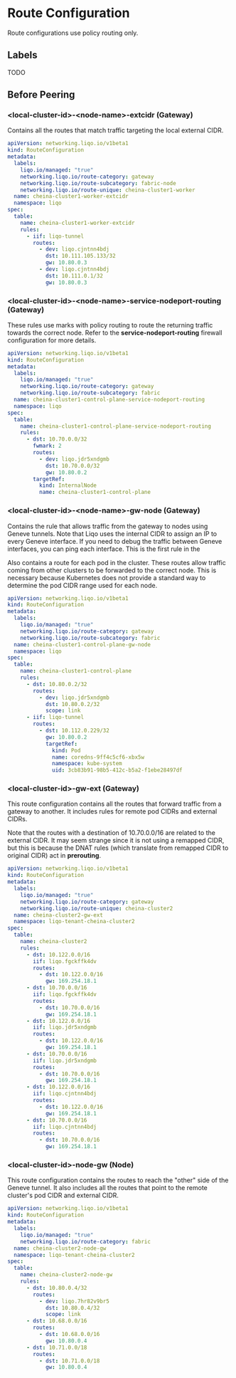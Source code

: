 # Route Configuration

Route configurations use policy routing only.

## Labels

TODO

## Before Peering

### \<local-cluster-id\>-\<node-name\>-extcidr (Gateway)

Contains all the routes that match traffic targeting the local external CIDR.

```yaml
apiVersion: networking.liqo.io/v1beta1
kind: RouteConfiguration
metadata:
  labels:
    liqo.io/managed: "true"
    networking.liqo.io/route-category: gateway
    networking.liqo.io/route-subcategory: fabric-node
    networking.liqo.io/route-unique: cheina-cluster1-worker
  name: cheina-cluster1-worker-extcidr
  namespace: liqo
spec:
  table:
    name: cheina-cluster1-worker-extcidr
    rules:
      - iif: liqo-tunnel
        routes:
          - dev: liqo.cjntnn4bdj
            dst: 10.111.105.133/32
            gw: 10.80.0.3
          - dev: liqo.cjntnn4bdj
            dst: 10.111.0.1/32
            gw: 10.80.0.3
```

### \<local-cluster-id\>-\<node-name\>-service-nodeport-routing (Gateway)

These rules use marks with policy routing to route the returning traffic towards the correct node. Refer to the **service-nodeport-routing** firewall configuration for more details.

```yaml
apiVersion: networking.liqo.io/v1beta1
kind: RouteConfiguration
metadata:
  labels:
    liqo.io/managed: "true"
    networking.liqo.io/route-category: gateway
    networking.liqo.io/route-subcategory: fabric
  name: cheina-cluster1-control-plane-service-nodeport-routing
  namespace: liqo
spec:
  table:
    name: cheina-cluster1-control-plane-service-nodeport-routing
    rules:
      - dst: 10.70.0.0/32
        fwmark: 2
        routes:
          - dev: liqo.jdr5xndgmb
            dst: 10.70.0.0/32
            gw: 10.80.0.2
        targetRef:
          kind: InternalNode
          name: cheina-cluster1-control-plane
```

### \<local-cluster-id\>-\<node-name\>-gw-node (Gateway)

Contains the rule that allows traffic from the gateway to nodes using Geneve tunnels. Note that Liqo uses the internal CIDR to assign an IP to every Geneve interface. If you need to debug the traffic between Geneve interfaces, you can ping each interface. This is the first rule in the

Also contains a route for each pod in the cluster. These routes allow traffic coming from other clusters to be forwarded to the correct node. This is necessary because Kubernetes does not provide a standard way to determine the pod CIDR range used for each node.

```yaml
apiVersion: networking.liqo.io/v1beta1
kind: RouteConfiguration
metadata:
  labels:
    liqo.io/managed: "true"
    networking.liqo.io/route-category: gateway
    networking.liqo.io/route-subcategory: fabric
  name: cheina-cluster1-control-plane-gw-node
  namespace: liqo
spec:
  table:
    name: cheina-cluster1-control-plane
    rules:
      - dst: 10.80.0.2/32
        routes:
          - dev: liqo.jdr5xndgmb
            dst: 10.80.0.2/32
            scope: link
      - iif: liqo-tunnel
        routes:
          - dst: 10.112.0.229/32
            gw: 10.80.0.2
            targetRef:
              kind: Pod
              name: coredns-9ff4c5cf6-xbx5w
              namespace: kube-system
              uid: 3cb83b91-98b5-412c-b5a2-f1ebe28497df
```

### \<local-cluster-id\>-gw-ext (Gateway)

This route configuration contains all the routes that forward traffic from a gateway to another. It includes rules for remote pod CIDRs and external CIDRs.

Note that the routes with a destination of 10.70.0.0/16 are related to the external CIDR. It may seem strange since it is not using a remapped CIDR, but this is because the DNAT rules (which translate from remapped CIDR to original CIDR) act in **prerouting**.

```yaml
apiVersion: networking.liqo.io/v1beta1
kind: RouteConfiguration
metadata:
  labels:
    liqo.io/managed: "true"
    networking.liqo.io/route-category: gateway
    networking.liqo.io/route-unique: cheina-cluster2
  name: cheina-cluster2-gw-ext
  namespace: liqo-tenant-cheina-cluster2
spec:
  table:
    name: cheina-cluster2
    rules:
      - dst: 10.122.0.0/16
        iif: liqo.fgckffk4dv
        routes:
          - dst: 10.122.0.0/16
            gw: 169.254.18.1
      - dst: 10.70.0.0/16
        iif: liqo.fgckffk4dv
        routes:
          - dst: 10.70.0.0/16
            gw: 169.254.18.1
      - dst: 10.122.0.0/16
        iif: liqo.jdr5xndgmb
        routes:
          - dst: 10.122.0.0/16
            gw: 169.254.18.1
      - dst: 10.70.0.0/16
        iif: liqo.jdr5xndgmb
        routes:
          - dst: 10.70.0.0/16
            gw: 169.254.18.1
      - dst: 10.122.0.0/16
        iif: liqo.cjntnn4bdj
        routes:
          - dst: 10.122.0.0/16
            gw: 169.254.18.1
      - dst: 10.70.0.0/16
        iif: liqo.cjntnn4bdj
        routes:
          - dst: 10.70.0.0/16
            gw: 169.254.18.1
```

### \<local-cluster-id\>-node-gw (Node)

This route configuration contains the routes to reach the "other" side of the Geneve tunnel. It also includes all the routes that point to the remote cluster's pod CIDR and external CIDR.

```yaml
apiVersion: networking.liqo.io/v1beta1
kind: RouteConfiguration
metadata:
  labels:
    liqo.io/managed: "true"
    networking.liqo.io/route-category: fabric
  name: cheina-cluster2-node-gw
  namespace: liqo-tenant-cheina-cluster2
spec:
  table:
    name: cheina-cluster2-node-gw
    rules:
      - dst: 10.80.0.4/32
        routes:
          - dev: liqo.7hr82v9br5
            dst: 10.80.0.4/32
            scope: link
      - dst: 10.68.0.0/16
        routes:
          - dst: 10.68.0.0/16
            gw: 10.80.0.4
      - dst: 10.71.0.0/18
        routes:
          - dst: 10.71.0.0/18
            gw: 10.80.0.4
```
